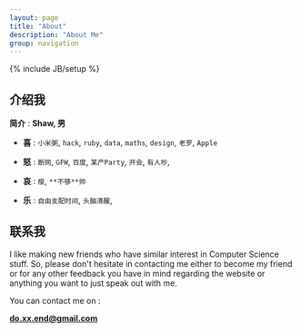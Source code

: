 ```yaml
---
layout: page
title: "About"
description: "About Me"
group: navigation
---
```

{% include JB/setup %}
 
## 介绍我

**简介** : **Shaw, 男**

- **喜** : `小米粥`, `hack`, `ruby`, `data`, `maths`, `design`, `老罗`, `Apple`

- **怒** : `断网`, `GFW`, `百度`, `某产Party`, `开会`, `有人吵`,

- **哀** : `瘦`, `**不够**帅`

- **乐** : `自由支配时间`, `头脑清醒`, 


## 联系我

I like making new friends who have similar interest in Computer
Science stuff. So, please don't hesitate in contacting me either to
become my friend or for any other feedback you have in mind regarding
the website or anything you want to just speak out with me.

You can contact me on :

**do.xx.end@gmail.com**

